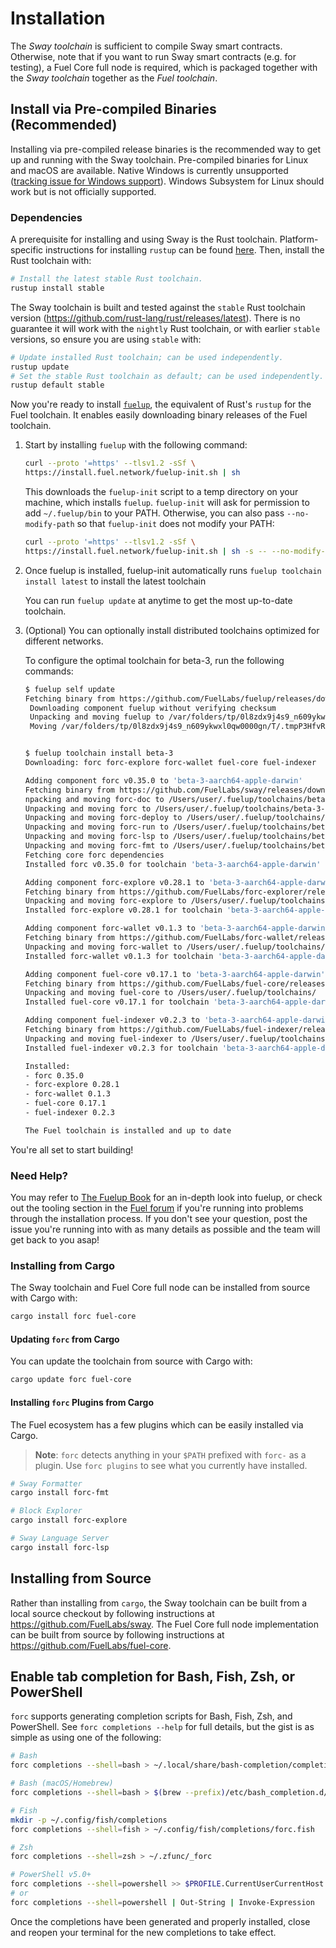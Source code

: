 # Installation

The _Sway toolchain_ is sufficient to compile Sway smart contracts. Otherwise, note that if you want to run Sway smart contracts (e.g. for testing), a Fuel Core full node is required, which is packaged together with the _Sway toolchain_ together as the _Fuel toolchain_.

## Install via Pre-compiled Binaries (Recommended)

Installing via pre-compiled release binaries is the recommended way to get up and running with the Sway toolchain. Pre-compiled binaries for Linux and macOS are available. Native Windows is currently unsupported ([tracking issue for Windows support](https://github.com/FuelLabs/sway/issues/1526)). Windows Subsystem for Linux should work but is not officially supported.

### Dependencies

A prerequisite for installing and using Sway is the Rust toolchain. Platform-specific instructions for installing `rustup` can be found [here](https://www.rust-lang.org/tools/install). Then, install the Rust toolchain with:

```sh
# Install the latest stable Rust toolchain.
rustup install stable
```

The Sway toolchain is built and tested against the `stable` Rust toolchain version (<https://github.com/rust-lang/rust/releases/latest>). There is no guarantee it will work with the `nightly` Rust toolchain, or with earlier `stable` versions, so ensure you are using `stable` with:

```sh
# Update installed Rust toolchain; can be used independently.
rustup update
# Set the stable Rust toolchain as default; can be used independently.
rustup default stable
```

Now you're ready to install [`fuelup`](https://github.com/FuelLabs/fuelup), the equivalent of Rust's `rustup` for the Fuel toolchain. It enables easily downloading binary releases of the Fuel toolchain.

1. Start by installing `fuelup` with the following command:

   ```sh
   curl --proto '=https' --tlsv1.2 -sSf \
   https://install.fuel.network/fuelup-init.sh | sh
   ```

   This downloads the `fuelup-init` script to a temp directory on your machine, which installs `fuelup`. `fuelup-init` will ask for permission to add `~/.fuelup/bin` to your PATH. Otherwise, you can also pass `--no-modify-path` so that `fuelup-init` does not modify your PATH:

   ```sh
   curl --proto '=https' --tlsv1.2 -sSf \
   https://install.fuel.network/fuelup-init.sh | sh -s -- --no-modify-path
   ```

2. Once fuelup is installed, fuelup-init automatically runs `fuelup toolchain install latest` to install the latest toolchain

   You can run `fuelup update` at anytime to get the most up-to-date toolchain.

3. (Optional) You can optionally install distributed toolchains optimized for different networks.

   To configure the optimal toolchain for beta-3, run the following commands:

   ```sh
   $ fuelup self update
   Fetching binary from https://github.com/FuelLabs/fuelup/releases/download/v0.18.0/fuelup-0.18.0-aarch64-apple-darwin.tar.gz
    Downloading component fuelup without verifying checksum
    Unpacking and moving fuelup to /var/folders/tp/0l8zdx9j4s9_n609ykwxl0qw0000gn/T/.tmpP3HfvR
    Moving /var/folders/tp/0l8zdx9j4s9_n609ykwxl0qw0000gn/T/.tmpP3HfvR/fuelup to /Users/user/.fuelup/bin/fuelup


   $ fuelup toolchain install beta-3
   Downloading: forc forc-explore forc-wallet fuel-core fuel-indexer

   Adding component forc v0.35.0 to 'beta-3-aarch64-apple-darwin'
   Fetching binary from https://github.com/FuelLabs/sway/releases/download/v0.35.0/forc-binaries-darwin_arm64.tar.gz
   npacking and moving forc-doc to /Users/user/.fuelup/toolchains/beta-3-aarch64-apple-darwin/bin
   Unpacking and moving forc to /Users/user/.fuelup/toolchains/beta-3-aarch64-apple-darwin/bin
   Unpacking and moving forc-deploy to /Users/user/.fuelup/toolchains/beta-3-aarch64-apple-darwin/bin
   Unpacking and moving forc-run to /Users/user/.fuelup/toolchains/beta-3-aarch64-apple-darwin/bin
   Unpacking and moving forc-lsp to /Users/user/.fuelup/toolchains/beta-3-aarch64-apple-darwin/bin
   Unpacking and moving forc-fmt to /Users/user/.fuelup/toolchains/beta-3-aarch64-apple-darwin/bin
   Fetching core forc dependencies
   Installed forc v0.35.0 for toolchain 'beta-3-aarch64-apple-darwin'

   Adding component forc-explore v0.28.1 to 'beta-3-aarch64-apple-darwin'
   Fetching binary from https://github.com/FuelLabs/forc-explorer/releases/download/v0.28.1/forc-explore-0.28.1-aarch64-apple-darwin.tar.gz
   Unpacking and moving forc-explore to /Users/user/.fuelup/toolchains/beta-3-aarch64-apple-darwin/bin
   Installed forc-explore v0.28.1 for toolchain 'beta-3-aarch64-apple-darwin'

   Adding component forc-wallet v0.1.3 to 'beta-3-aarch64-apple-darwin'
   Fetching binary from https://github.com/FuelLabs/forc-wallet/releases/download/v0.1.3/forc-wallet-0.1.3-aarch64-apple-darwin.tar.gz
   Unpacking and moving forc-wallet to /Users/user/.fuelup/toolchains/beta-3-aarch64-apple-darwin/bin
   Installed forc-wallet v0.1.3 for toolchain 'beta-3-aarch64-apple-darwin'

   Adding component fuel-core v0.17.1 to 'beta-3-aarch64-apple-darwin'
   Fetching binary from https://github.com/FuelLabs/fuel-core/releases/download/v0.17.1/fuel-core-0.17.1-aarch64-apple-darwin.tar.gz
   Unpacking and moving fuel-core to /Users/user/.fuelup/toolchains/    beta-3-aarch64-apple-darwin/bin
   Installed fuel-core v0.17.1 for toolchain 'beta-3-aarch64-apple-darwin'

   Adding component fuel-indexer v0.2.3 to 'beta-3-aarch64-apple-darwin'
   Fetching binary from https://github.com/FuelLabs/fuel-indexer/releases/download/v0.2.3/fuel-indexer-0.2.3-aarch64-apple-darwin.tar.gz
   Unpacking and moving fuel-indexer to /Users/user/.fuelup/toolchains/beta-3-aarch64-apple-darwin/bin
   Installed fuel-indexer v0.2.3 for toolchain 'beta-3-aarch64-apple-darwin'

   Installed:
   - forc 0.35.0
   - forc-explore 0.28.1
   - forc-wallet 0.1.3
   - fuel-core 0.17.1
   - fuel-indexer 0.2.3

   The Fuel toolchain is installed and up to date
   ```

You're all set to start building!

### Need Help?

You may refer to [The Fuelup Book](https://fuellabs.github.io/fuelup/latest/) for an in-depth look into fuelup, or check out the tooling section in the [Fuel forum](https://forum.fuel.network/) if you're running into problems through the installation process. If you don't see your question, post the issue you're running into with as many details as possible and the team will get back to you asap!

### Installing from Cargo

The Sway toolchain and Fuel Core full node can be installed from source with Cargo with:

```sh
cargo install forc fuel-core
```

#### Updating `forc` from Cargo

You can update the toolchain from source with Cargo with:

```sh
cargo update forc fuel-core
```

#### Installing `forc` Plugins from Cargo

The Fuel ecosystem has a few plugins which can be easily installed via Cargo.

> **Note**: `forc` detects anything in your `$PATH` prefixed with `forc-` as a plugin. Use `forc plugins` to see what you currently have installed.

```sh
# Sway Formatter
cargo install forc-fmt

# Block Explorer
cargo install forc-explore

# Sway Language Server
cargo install forc-lsp
```

## Installing from Source

Rather than installing from `cargo`, the Sway toolchain can be built from a local source checkout by following instructions at <https://github.com/FuelLabs/sway>. The Fuel Core full node implementation can be built from source by following instructions at <https://github.com/FuelLabs/fuel-core>.

## Enable tab completion for Bash, Fish, Zsh, or PowerShell

`forc` supports generating completion scripts for Bash, Fish, Zsh, and PowerShell. See `forc completions --help` for full details, but the gist is as simple as using one of the following:

```sh
# Bash
forc completions --shell=bash > ~/.local/share/bash-completion/completions/forc

# Bash (macOS/Homebrew)
forc completions --shell=bash > $(brew --prefix)/etc/bash_completion.d/forc.bash-completion

# Fish
mkdir -p ~/.config/fish/completions
forc completions --shell=fish > ~/.config/fish/completions/forc.fish

# Zsh
forc completions --shell=zsh > ~/.zfunc/_forc

# PowerShell v5.0+
forc completions --shell=powershell >> $PROFILE.CurrentUserCurrentHost
# or
forc completions --shell=powershell | Out-String | Invoke-Expression
```

Once the completions have been generated and properly installed, close and reopen your terminal for the new completions to take effect.

